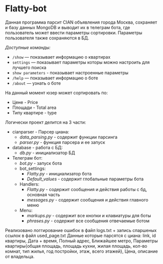 # Flatty-bot
Данная программа парсит CIAN объявления города Москва, сохраняет и базу данных MongoDB и выводит их в телеграм бота, где пользователь может ввести параметры сортировки. Параметры пользователя также сохраняются в БД.


*Доступные команды:*
* `/show` — показывает информацию о квартирах
* `settings` — показывает параметры которы можно настроить для лучшего поиска
* `show parameters` - показывает настроенные параметры
* `/help` — показывает информацию о боте
* `/about` — узнать о боте

На данный момент юзер может сортировать по:
* Цене - Price
* Площади - Total area
* Типу квартире - type


Логически проект делится на 3 части:
* cianparser - Парсер циана:
  * *data_parsing.py* - содержит функции парсинга
  * *parser.py* - функция парсера и ее запуск 
* database - работа с БД:
  * *db.py* - инициализатор БД
* Телеграм бот:
  * *bot.py* - запуск бота
  * bot_settings:
    * *Flatty.py* - инициализатор бота
    * *Default_values* - содержит глобальные параметры бота
  * Handlers:
    * *Flatty.py* - содержит сообщения и действия работы с бд, основная часть
    * *messages.py* - содержит сообщения и действия главного меню 
  * Menu:
    * *markups.py* - содержит все кнопки и клавиатуры для боты
    * *phrases.py* - содержит все сообщения отвечаемые ботом

Реализовано логгирование ошибок в файл logs.txt + запись спаршеных ссылок в файл used_page.txt
Данные которые парсятся с циана: link, id квартиры, Дата + время, Полный адрес, Ближайшее метро, Параметры квартиры{общая площадь, площадь кухни, жилая площадь, кол-во комнат, тип жилья, год постройки, этаж, всего этажей}, Цена, описание от владельца.
